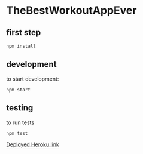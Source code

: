# TheBestWorkoutAppEver

## first step
```
npm install
```
## development
to start development:
```
npm start
```

## testing 
to run tests
```
npm test
```

[Deployed Heroku link](https://the-best-workout-app-ever.herokuapp.com/)